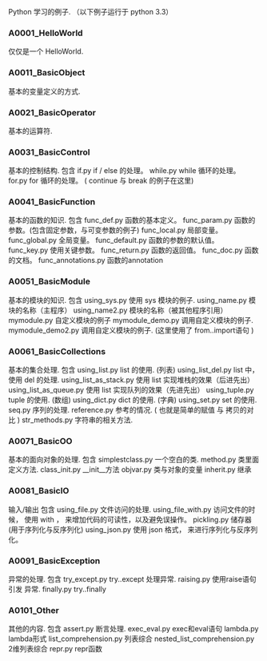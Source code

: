 ﻿Python 学习的例子.
（以下例子运行于 python 3.3）


### A0001_HelloWorld
仅仅是一个 HelloWorld.



### A0011_BasicObject
基本的变量定义的方式.



### A0021_BasicOperator
基本的运算符.



### A0031_BasicControl
基本的控制结构.
包含
if.py               if / else 的处理。
while.py            while 循环的处理。
for.py              for 循环的处理。 ( continue 与 break 的例子在这里)


### A0041_BasicFunction
基本的函数的知识.
包含
func_def.py         函数的基本定义。
func_param.py       函数的参数。(包含固定参数，与可变参数的例子)
func_local.py       局部变量。
func_global.py      全局变量。
func_default.py     函数的参数的默认值。
func_key.py         使用关键参数。
func_return.py      函数的返回值。
func_doc.py         函数的文档。
func_annotations.py 函数的annotation


### A0051_BasicModule
基本的模块的知识.
包含
using_sys.py        使用 sys 模块的例子.
using_name.py       模块的名称（主程序）
using_name2.py      模块的名称（被其他程序引用）
mymodule.py         自定义模块的例子
mymodule_demo.py    调用自定义模块的例子.
mymodule_demo2.py   调用自定义模块的例子. (这里使用了 from..import语句 ) 



### A0061_BasicCollections
基本的集合处理.
包含
using_list.py           list 的使用. (列表)
using_list_del.py       list 中，使用 del 的处理.
using_list_as_stack.py  使用 list 实现堆栈的效果（后进先出）
using_list_as_queue.py  使用 list 实现队列的效果（先进先出）
using_tuple.py          tuple 的使用. (数组)
using_dict.py           dict  的使用. (字典)
using_set.py            set   的使用. 
seq.py                  序列的处理.
reference.py            参考的情况. ( 也就是简单的赋值 与 拷贝的对比 )
str_methods.py          字符串的相关方法.




### A0071_BasicOO
基本的面向对象的处理.
包含
simplestclass.py    一个空白的类.
method.py           类里面定义方法.
class_init.py       __init__方法
objvar.py           类与对象的变量
inherit.py          继承





### A0081_BasicIO
输入/输出
包含
using_file.py       文件访问的处理.
using_file_with.py  访问文件的时候， 使用 with ， 来增加代码的可读性，以及避免误操作。
pickling.py         储存器 (用于序列化与反序列化)
using_json.py       使用 json 格式， 来进行序列化与反序列化。




### A0091_BasicException
异常的处理.
包含
try_except.py       try..except 处理异常.
raising.py          使用raise语句 引发 异常.
finally.py          try..finally




### A0101_Other
其他的内容.
包含
assert.py                       断言处理.
exec_eval.py                    exec和eval语句
lambda.py                       lambda形式
list_comprehension.py           列表综合
nested_list_comprehension.py    2维列表综合
repr.py                         repr函数